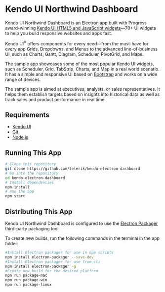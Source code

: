 # Kendo UI Northwind Dashboard

<p>Kendo UI Northwind Dashboard is an Electron app built with Progress award-winning <a href="https://www.telerik.com/kendo-ui">Kendo UI HTML5 and JavaScript widgets</a>&mdash;70+ UI widgets to help you build responsive websites and apps fast.

Kendo UI<sup>&reg;</sup> offers components for every need&mdash;from the must-have for every app Grids, Dropdowns, and Menus to the advanced line-of-business UI, such as Charts, Gantt, Diagram, Scheduler, PivotGrid, and Maps.</p>

<p>The sample app showcases some of the most popular Kendo UI widgets, such as Scheduler, Grid, TabStrip, Charts, and Map in a real world scenario. It has a simple and responsive UI based on <a href="http://getbootstrap.com/">Bootstrap</a> and works on a wide range of devices.</p>
<p>The sample app is aimed at executives, analysts, or sales representatives. It helps them establish targets based on insights into historical data as well as track sales and product performance in real time.</p>

## Requirements

* [Kendo UI](https://www.telerik.com/kendo-ui)
* [Git](https://git-scm.com)
* [Node.js](https://nodejs.org/en/download/)

## Running This App

```bash
# Clone this repository
git clone https://github.com/telerik/kendo-electron-dashboard
# Go into the repository
cd kendo-electron-dashboard
# Install dependencies
npm install
# Run the app
npm start
```

## Distributing This App

Kendo UI Northwind Dashboard is configured to use the [Electron Packager](https://github.com/electron-userland/electron-packager) third-party packaging tool.

To create new builds, run the following commands in the terminal in the app folder:

```bash
#Install Electron packager for use in npm scripts
npm install electron-packager --save-dev
#Install Electron packager for use from cli
npm install electron-packager -g
#Create new build for the desired platform
npm run package-mac
npm run package-win
npm run package-linux
```
